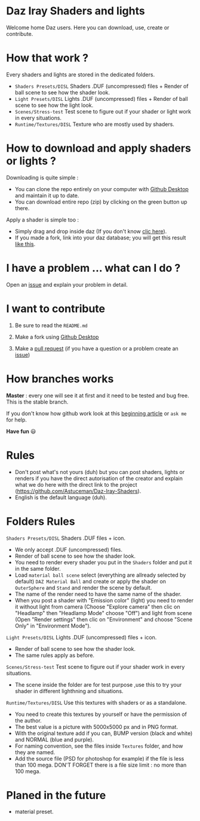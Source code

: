 # Daz Iray Shaders and lights
Welcome home Daz users.
Here you can download, use, create or contribute.

# How that work ?
Every shaders and lights are stored in the dedicated folders.

- `Shaders Presets/DISL`               Shaders .DUF (uncompressed) files + Render of ball scene to see how the shader look.
- `Light Presets/DISL`                Lights .DUF (uncompressed) files + Render of ball scene to see how the light look.
- `Scenes/Stress-test`           Test scene to figure out if your shader or light work in every situations.
- `Runtime/Textures/DISL`              Texture who are mostly used by shaders.

# How to download and apply shaders or lights ?

Downloading is quite simple :
- You can clone the repo entirely on your computer with <a href="https://desktop.github.com/">Github Desktop</a> and maintain it up to date.
- You can download entire repo (zip) by clicking on the green button up there.

Apply a shader is simple too :
- Simply drag and drop inside daz (If you don't know <a href="https://youtu.be/68EhOnllGD8" target="_blank">clic here</a>).
- If you made a fork, link into your daz database; you will get this result <a href="https://giphy.com/gifs/XUR6n6TFIyu52" target="_blank">like this</a>.

# I have a problem ... what can I do ?

Open an <a href="https://github.com/Astuceman/Daz-Iray-Shaders-and-Lights/issues">issue</a> and explain your problem in detail.

# I want to contribute

1. Be sure to read the `README.md`

2. Make a fork using <a href="https://desktop.github.com/">Github Desktop</a>

3. Make a <a href="https://help.github.com/articles/about-pull-requests/">pull request</a> (if you have a question or a problem create an <a href="https://github.com/Astuceman/Daz-Iray-Shaders-and-Lights/issues">issue</a>)

# How branches works

**Master** : every one will see it at first and it need to be tested and bug free. This is the stable branch.

If you don't know how github work look at this <a href="https://guides.github.com/activities/hello-world/">beginning article</a> or `ask me` for help.

**Have fun** :smiley:

# Rules

- Don't post what's not yours (duh) but you can post shaders, lights or renders if you have the direct autorisation of the creator and explain what we do here with the direct link to the project (https://github.com/Astuceman/Daz-Iray-Shaders).
- English is the default language (duh).

# Folders Rules

`Shaders Presets/DISL`               Shaders .DUF files + icon.

  - We only accept .DUF (uncompressed) files.
  - Render of ball scene to see how the shader look.
  - You need to render every shader you put in the `Shaders` folder and put it in the same folder.
  - Load `material ball scene` select (everything are allready selected by default) `DAZ Material Ball` and create or apply the shader on `OuterSphere` and `Stand` and render the scene by default.
  - The name of the render need to have the same name of the shader.
  - When you post a shader with "Emission color" (light) you need to render it without light from camera (Choose "Explore camera" then clic on "Headlamp" then "Headlamp Mode" choose "Off") and light from scene (Open "Render settings" then clic on "Environment" and choose "Scene Only" in "Environment Mode").

`Light Presets/DISL`                Lights .DUF (uncompressed) files + icon.

  - Render of ball scene to see how the shader look.
  - The same rules apply as before.

`Scenes/Stress-test`           Test scene to figure out if your shader work in every situations.

  - The scene inside the folder are for test purpose ,use this to try your shader in different lighthning and situations.

`Runtime/Textures/DISL`              Use this textures with shaders or as a standalone.

  - You need to create this textures by yourself or have the permission of the author.
  - The best value is a picture with 5000x5000 px and in PNG format.
  - With the original texture add if you can, BUMP version (black and white) and NORMAL (blue and purple).
  - For naming convention, see the files inside `Textures` folder, and how they are named.
  - Add the source file (PSD for photoshop for example) if the file is less than 100 mega. DON'T FORGET there is a file size limit : no more than 100 mega.


# Planed in the future

- material preset.
